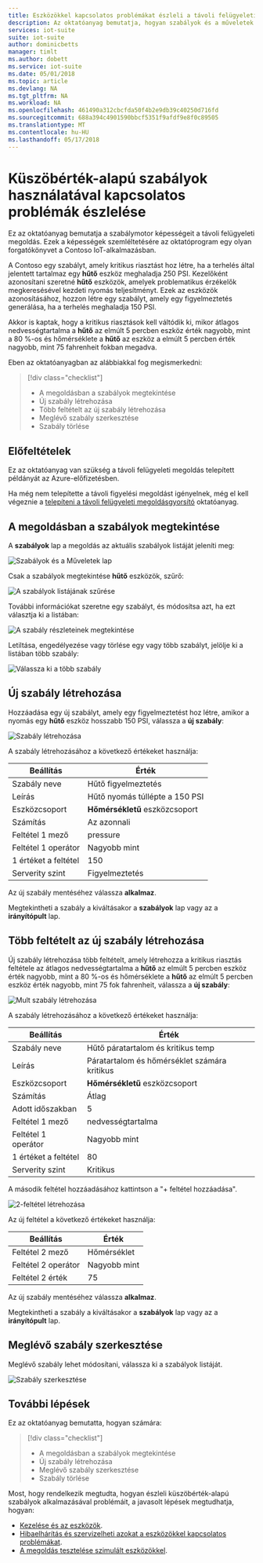 ```yaml
---
title: Eszközökkel kapcsolatos problémákat észleli a távoli felügyeleti megoldás - Azure |} Microsoft Docs
description: Az oktatóanyag bemutatja, hogyan szabályok és a műveletek segítségével automatikusan észleli a küszöbérték-alapú eszközökkel kapcsolatos problémákat a távoli felügyeleti megoldás.
services: iot-suite
suite: iot-suite
author: dominicbetts
manager: timlt
ms.author: dobett
ms.service: iot-suite
ms.date: 05/01/2018
ms.topic: article
ms.devlang: NA
ms.tgt_pltfrm: NA
ms.workload: NA
ms.openlocfilehash: 461490a312cbcfda50f4b2e9db39c40250d716fd
ms.sourcegitcommit: 688a394c4901590bbcf5351f9afdf9e8f0c89505
ms.translationtype: MT
ms.contentlocale: hu-HU
ms.lasthandoff: 05/17/2018
---
```

# <a name="detect-issues-using-threshold-based-rules"></a>Küszöbérték-alapú szabályok használatával kapcsolatos problémák észlelése

Ez az oktatóanyag bemutatja a szabálymotor képességeit a távoli felügyeleti megoldás. Ezek a képességek szemléltetésére az oktatóprogram egy olyan forgatókönyvet a Contoso IoT-alkalmazásban.

A Contoso egy szabályt, amely kritikus riasztást hoz létre, ha a terhelés által jelentett tartalmaz egy **hűtő** eszköz meghaladja 250 PSI. Kezelőként azonosítani szeretné **hűtő** eszközök, amelyek problematikus érzékelők megkeresésével kezdeti nyomás teljesítményt. Ezek az eszközök azonosításához, hozzon létre egy szabályt, amely egy figyelmeztetés generálása, ha a terhelés meghaladja 150 PSI.

Akkor is kaptak, hogy a kritikus riasztások kell váltódik ki, mikor átlagos nedvességtartalma a **hűtő** az elmúlt 5 percben eszköz érték nagyobb, mint a 80 %-os és hőmérséklete a **hűtő** az eszköz a elmúlt 5 percben érték nagyobb, mint 75 fahrenheit fokban megadva.

Eben az oktatóanyagban az alábbiakkal fog megismerkedni:

>[!div class="checklist"]
> * A megoldásban a szabályok megtekintése
> * Új szabály létrehozása
> * Több feltételt az új szabály létrehozása
> * Meglévő szabály szerkesztése
> * Szabály törlése

## <a name="prerequisites"></a>Előfeltételek

Ez az oktatóanyag van szükség a távoli felügyeleti megoldás telepített példányát az Azure-előfizetésben.

Ha még nem telepítette a távoli figyelési megoldást igényelnek, még el kell végeznie a [telepíteni a távoli felügyeleti megoldásgyorsító](iot-accelerators-remote-monitoring-deploy.md) oktatóanyag.

## <a name="view-the-rules-in-your-solution"></a>A megoldásban a szabályok megtekintése

A **szabályok** lap a megoldás az aktuális szabályok listáját jeleníti meg:

![Szabályok és a Műveletek lap](./media/iot-accelerators-remote-monitoring-automate/rulesactions_v2.png)

Csak a szabályok megtekintése **hűtő** eszközök, szűrő:

![A szabályok listájának szűrése](./media/iot-accelerators-remote-monitoring-automate/rulesactionsfilter_v2.png)

További információkat szeretne egy szabályt, és módosítsa azt, ha ezt választja ki a listában:

![A szabály részleteinek megtekintése](./media/iot-accelerators-remote-monitoring-automate/rulesactionsdetail_v2.png)

Letiltása, engedélyezése vagy törlése egy vagy több szabályt, jelölje ki a listában több szabály:

![Válassza ki a több szabály](./media/iot-accelerators-remote-monitoring-automate/rulesactionsmultiselect_v2.png)

## <a name="create-a-new-rule"></a>Új szabály létrehozása

Hozzáadása egy új szabályt, amely egy figyelmeztetést hoz létre, amikor a nyomás egy **hűtő** eszköz hosszabb 150 PSI, válassza a **új szabály**:

![Szabály létrehozása](./media/iot-accelerators-remote-monitoring-automate/rulesactionsnewrule_v2.png)

A szabály létrehozásához a következő értékeket használja:

| Beállítás          | Érték                                 |
| ---------------- | ------------------------------------- |
| Szabály neve        | Hűtő figyelmeztetés                       |
| Leírás      | Hűtő nyomás túllépte a 150 PSI |
| Eszközcsoport     | **Hőmérsékletű** eszközcsoport             |
| Számítás      | Az azonnali                               |
| Feltétel 1 mező| pressure                              |
| Feltétel 1 operátor | Nagyobb mint                      |
| 1 értéket a feltétel    | 150                               |
| Serverity szint  | Figyelmeztetés                               |

Az új szabály mentéséhez válassza **alkalmaz**.

Megtekintheti a szabály a kiváltásakor a **szabályok** lap vagy az a **irányítópult** lap.

## <a name="create-a-new-rule-with-multiple-conditions"></a>Több feltételt az új szabály létrehozása

Új szabály létrehozása több feltételt, amely létrehozza a kritikus riasztás feltétele az átlagos nedvességtartalma a **hűtő** az elmúlt 5 percben eszköz érték nagyobb, mint a 80 %-os és hőmérséklete a **hűtő** az elmúlt 5 percben eszköz érték nagyobb, mint 75 fok fahrenheit, válassza a **új szabály**:

![Mult szabály létrehozása](./media/iot-accelerators-remote-monitoring-automate/rulesactionsnewrule_mult_v2.png)

A szabály létrehozásához a következő értékeket használja:

| Beállítás          | Érték                                 |
| ---------------- | ------------------------------------- |
| Szabály neve        | Hűtő páratartalom és kritikus temp    |
| Leírás      | Páratartalom és hőmérséklet számára kritikus |
| Eszközcsoport     | **Hőmérsékletű** eszközcsoport             |
| Számítás      | Átlag                               |
| Adott időszakban      | 5                                     |
| Feltétel 1 mező| nedvességtartalma                              |
| Feltétel 1 operátor | Nagyobb mint                      |
| 1 értéket a feltétel    | 80                               |
| Serverity szint  | Kritikus                              |

A második feltétel hozzáadásához kattintson a "+ feltétel hozzáadása".

![2-feltétel létrehozása](./media/iot-accelerators-remote-monitoring-automate/rulesactionsnewrule_mult_cond2_v2.png)

Az új feltétel a következő értékeket használja:

| Beállítás          | Érték                                 |
| ---------------- | ------------------------------------- |
| Feltétel 2 mező| Hőmérséklet                           |
| Feltétel 2 operátor | Nagyobb mint                      |
| Feltétel 2 érték    | 75                                |

Az új szabály mentéséhez válassza **alkalmaz**.

Megtekintheti a szabály a kiváltásakor a **szabályok** lap vagy az a **irányítópult** lap.

## <a name="edit-an-existing-rule"></a>Meglévő szabály szerkesztése

Meglévő szabály lehet módosítani, válassza ki a szabályok listáját.

![Szabály szerkesztése](./media/iot-accelerators-remote-monitoring-automate/rulesactionsedit_v2.png)

<!--## Disable a rule

To temporarily switch off a rule, you can disable it in the list of rules. Choose the rule to disable, and then choose **Disable**. The **Status** of the rule in the list changes to indicate the rule is now disabled. You can re-enable a rule that you previously disabled using the same procedure.

![Disable rule](./media/iot-accelerators-remote-monitoring-automate/rulesactionsdisable.png)

You can enable and disable multiple rules at the same time if you select multiple rules in the list.-->

<!--## Delete a rule

To permanently delete a rule, choose the rule in the list of rules and then choose **Delete**.

You can delete multiple rules at the same time if you select multiple rules in the list.-->

## <a name="next-steps"></a>További lépések

Ez az oktatóanyag bemutatta, hogyan számára:

<!-- Repeat task list from intro -->
>[!div class="checklist"]
> * A megoldásban a szabályok megtekintése
> * Új szabály létrehozása
> * Meglévő szabály szerkesztése
> * Szabály törlése

Most, hogy rendelkezik megtudta, hogyan észleli küszöbérték-alapú szabályok alkalmazásával problémáit, a javasolt lépések megtudhatja, hogyan:

* [Kezelése és az eszközök](./../iot-suite/iot-suite-remote-monitoring-manage.md).
* [Hibaelhárítás és szervizelheti azokat a eszközökkel kapcsolatos problémákat](./../iot-suite/iot-suite-remote-monitoring-maintain.md).
* [A megoldás tesztelése szimulált eszközökkel](../iot-suite/iot-suite-remote-monitoring-test.md).

<!-- Next tutorials in the sequence -->